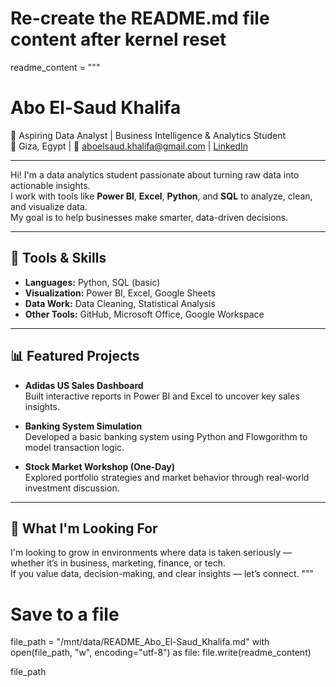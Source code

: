 # Re-create the README.md file content after kernel reset

readme_content = """
# Abo El-Saud Khalifa

🎯 Aspiring Data Analyst | Business Intelligence & Analytics Student  
📍 Giza, Egypt | 📧 aboelsaud.khalifa@gmail.com | [LinkedIn](https://www.linkedin.com/in/aboelsaudkhalifa)

---

Hi! I'm a data analytics student passionate about turning raw data into actionable insights.  
I work with tools like **Power BI**, **Excel**, **Python**, and **SQL** to analyze, clean, and visualize data.  
My goal is to help businesses make smarter, data-driven decisions.

---

## 🔧 Tools & Skills

- **Languages:** Python, SQL (basic)  
- **Visualization:** Power BI, Excel, Google Sheets  
- **Data Work:** Data Cleaning, Statistical Analysis  
- **Other Tools:** GitHub, Microsoft Office, Google Workspace  

---

## 📊 Featured Projects

- **Adidas US Sales Dashboard**  
  Built interactive reports in Power BI and Excel to uncover key sales insights.

- **Banking System Simulation**  
  Developed a basic banking system using Python and Flowgorithm to model transaction logic.

- **Stock Market Workshop (One-Day)**  
  Explored portfolio strategies and market behavior through real-world investment discussion.

---

## 📌 What I'm Looking For

I'm looking to grow in environments where data is taken seriously — whether it’s in business, marketing, finance, or tech.  
If you value data, decision-making, and clear insights — let’s connect.
"""

# Save to a file
file_path = "/mnt/data/README_Abo_El-Saud_Khalifa.md"
with open(file_path, "w", encoding="utf-8") as file:
    file.write(readme_content)

file_path

